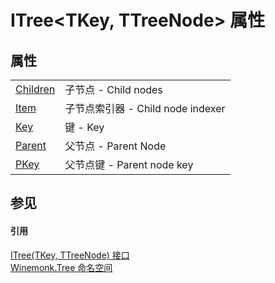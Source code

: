 # ITree&lt;TKey, TTreeNode&gt; 属性




## 属性
<table>
<tr>
<td><a href="P_Winemonk_Tree_ITree_2_Children">Children</a></td>
<td>子节点 - Child nodes</td></tr>
<tr>
<td><a href="P_Winemonk_Tree_ITree_2_Item">Item</a></td>
<td>子节点索引器 - Child node indexer</td></tr>
<tr>
<td><a href="P_Winemonk_Tree_ITree_2_Key">Key</a></td>
<td>键 - Key</td></tr>
<tr>
<td><a href="P_Winemonk_Tree_ITree_2_Parent">Parent</a></td>
<td>父节点 - Parent Node</td></tr>
<tr>
<td><a href="P_Winemonk_Tree_ITree_2_PKey">PKey</a></td>
<td>父节点键 - Parent node key</td></tr>
</table>

## 参见


#### 引用
<a href="T_Winemonk_Tree_ITree_2">ITree(TKey, TTreeNode) 接口</a>  
<a href="N_Winemonk_Tree">Winemonk.Tree 命名空间</a>  
